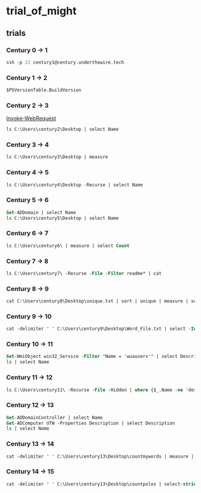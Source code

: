 # trial_of_might
## trials
### Century 0 -> 1
```ps
ssh -p 22 century1@century.underthewire.tech
```

### Century 1 -> 2
```ps
$PSVersionTable.BuildVersion
```

### Century 2 -> 3
[Invoke-WebRequest](https://learn.microsoft.com/en-us/powershell/module/microsoft.powershell.utility/invoke-webrequest?view=powershell-7.4)
```ps
ls C:\Users\century2\Desktop | select Name
```

### Century 3 -> 4
```ps
ls C:\Users\century3\Desktop | measure
```

### Century 4 -> 5
```ps
ls C:\Users\century4\Desktop -Recurse | select Name
```

### Century 5 -> 6
```ps
Get-ADDomain | select Name
ls C:\Users\century5\Desktop | select Name
```

### Century 6 -> 7
```ps
ls C:\Users\century6\ | measure | select Count
```

### Century 7 -> 8
```ps
ls C:\Users\century7\ -Recurse -File -Filter readme* | cat
```

### Century 8 -> 9
```ps
cat C:\Users\century8\Desktop\unique.txt | sort | unique | measure | select Count
```

### Century 9 -> 10
```ps
cat -delimiter ' ' C:\Users\century9\Desktop\Word_File.txt | select -Index 160
```

### Century 10 -> 11
```ps
Get-WmiObject win32_Service -Filter "Name = 'wuauserv'" | select Description
ls | select Name
```

### Century 11 -> 12
```ps
ls C:\Users\century11\ -Recurse -File -Hidden | where {$_.Name -ne 'desktop.ini'} | select name
```

### Century 12 -> 13
```ps
Get-ADDomainController | select Name
Get-ADComputer UTW -Properties Description | select Description
ls | select Name
```

### Century 13 -> 14
```ps
cat -delimiter ' ' C:\Users\century13\Desktop\countmywords | measure | select Count
```

### Century 14 -> 15
```ps
cat -delimiter ' ' C:\Users\century13\Desktop\countpolos | select-string -Pattern "^polo." | measure

```
